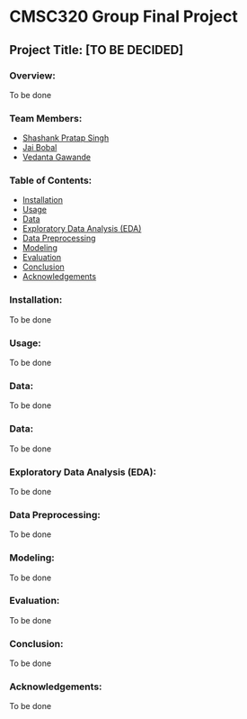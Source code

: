 # CMSC320 Group Final Project

## Project Title: [TO BE DECIDED]

### Overview:
To be done

### Team Members:
- [Shashank Pratap Singh](https://www.linkedin.com/in/shashank-p-singh/)
- [Jai Bobal](https://www.linkedin.com/in/jaibobal/)
- [Vedanta Gawande](https://www.linkedin.com/in/vedanta-gawande-4606761b8/)

### Table of Contents:
- [Installation](#installation)
- [Usage](#usage)
- [Data](#data)
- [Exploratory Data Analysis (EDA)](#exploratory-data-analysis-eda)
- [Data Preprocessing](#data-preprocessing)
- [Modeling](#modeling)
- [Evaluation](#evaluation)
- [Conclusion](#conclusion)
- [Acknowledgements](#acknowledgements)

### Installation:
To be done

### Usage:
To be done

### Data:
To be done

### Data:
To be done

### Exploratory Data Analysis (EDA):
To be done

### Data Preprocessing:
To be done

### Modeling:
To be done

### Evaluation:
To be done

### Conclusion:
To be done

### Acknowledgements:
To be done


